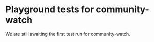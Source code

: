 # Playground tests for community-watch
We are still awaiting the first test run for community-watch.
